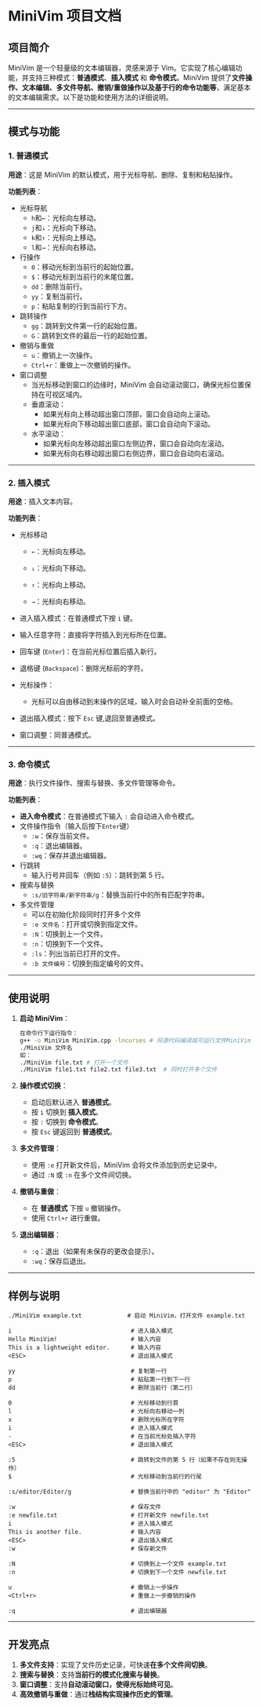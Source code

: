 # MiniVim 项目文档

## 项目简介

MiniVim 是一个轻量级的文本编辑器，灵感来源于 Vim。它实现了核心编辑功能，并支持三种模式：**普通模式**、**插入模式** 和 **命令模式**。MiniVim 提供了**文件操作、文本编辑、多文件导航、撤销/重做操作以及基于行的命令功能等**，满足基本的文本编辑需求。以下是功能和使用方法的详细说明。

------

## 模式与功能

### 1. 普通模式

**用途**：这是 MiniVim 的默认模式，用于光标导航、删除、复制和粘贴操作。

**功能列表**：

- 光标导航
  - `h`和`←`：光标向左移动。
  - `j`和`↓`：光标向下移动。
  - `k`和`↑`：光标向上移动。
  - `l`和`→`：光标向右移动。
- 行操作
  - `0`：移动光标到当前行的起始位置。
  - `$`：移动光标到当前行的末尾位置。
  - `dd`：删除当前行。
  - `yy`：复制当前行。
  - `p`：粘贴复制的行到当前行下方。
- 跳转操作
  - `gg`：跳转到文件第一行的起始位置。
  - `G`：跳转到文件的最后一行的起始位置。
- 撤销与重做
  - `u`：撤销上一次操作。
  - `Ctrl+r`：重做上一次撤销的操作。
- 窗口调整
  - 当光标移动到窗口的边缘时，MiniVim 会自动滚动窗口，确保光标位置保持在可视区域内。
  - 垂直滚动：
    - 如果光标向上移动超出窗口顶部，窗口会自动向上滚动。
    - 如果光标向下移动超出窗口底部，窗口会自动向下滚动。
  - 水平滚动：
    - 如果光标向左移动超出窗口左侧边界，窗口会自动向左滚动。
    - 如果光标向右移动超出窗口右侧边界，窗口会自动向右滚动。
  

------

### 2. 插入模式

**用途**：插入文本内容。

**功能列表**：

- 光标移动

  - `←`：光标向左移动。

  - `↓`：光标向下移动。

  - `↑`：光标向上移动。

  - `→`：光标向右移动。

- 进入插入模式：在普通模式下按 `i` 键。
- 输入任意字符：直接将字符插入到光标所在位置。
- 回车键 (`Enter`)：在当前光标位置后插入新行。
- 退格键 (`Backspace`)：删除光标前的字符。
- 光标操作：
  - 光标可以自由移动到未操作的区域，输入时会自动补全前面的空格。
- 退出插入模式：按下 `Esc` 键,退回至普通模式。
- 窗口调整：同普通模式。

------

### 3. 命令模式

**用途**：执行文件操作、搜索与替换、多文件管理等命令。

**功能列表**：

- **进入命令模式**：在普通模式下输入 `:` 会自动进入命令模式。
- 文件操作指令（输入后按下`Enter`键）
  - `:w`：保存当前文件。
  - `:q`：退出编辑器。
  - `:wq`：保存并退出编辑器。
- 行跳转
  - 输入行号并回车（例如 `:5`）：跳转到第 5 行。
- 搜索与替换
  - `:s/旧字符串/新字符串/g`：替换当前行中的所有匹配字符串。
- 多文件管理
  - 可以在初始化阶段同时打开多个文件
  - `:e 文件名`：打开或切换到指定文件。
  - `:N`：切换到上一个文件。
  - `:n`：切换到下一个文件。
  - `:ls`：列出当前已打开的文件。
  - `:b 文件编号`：切换到指定编号的文件。
  

------

## 使用说明

1. **启动 MiniVim**：

   ```bash
   在命令行下运行指令：
   g++ -o MiniVim MiniVim.cpp -lncurses # 将源代码编译成可运行文件MiniVim
   ./MiniVim 文件名
   如：
   ./MiniVim file.txt # 打开一个文件
   ./MiniVim file1.txt file2.txt file3.txt  # 同时打开多个文件
   ```

2. **操作模式切换**：

   - 启动后默认进入 **普通模式**。
   - 按 `i` 切换到 **插入模式**。
   - 按 `:` 切换到 **命令模式**。
   - 按 `Esc` 键返回到 **普通模式**。

3. **多文件管理**：

   - 使用 `:e` 打开新文件后，MiniVim 会将文件添加到历史记录中。
   - 通过 `:N` 或 `:n` 在多个文件间切换。

4. **撤销与重做**：

   - 在 **普通模式** 下按 `u` 撤销操作。
   - 使用 `Ctrl+r` 进行重做。

5. **退出编辑器**：

   - `:q`：退出（如果有未保存的更改会提示）。
   - `:wq`：保存后退出。

------

## 样例与说明

```
./MiniVim example.txt             # 启动 MiniVim，打开文件 example.txt
```

```
i                                  # 进入插入模式
Hello MiniVim!                     # 输入内容
This is a lightweight editor.      # 输入内容
<ESC>                              # 退出插入模式
```

```
yy                                 # 复制第一行
p                                  # 粘贴第一行到下一行
dd                                 # 删除当前行（第二行）
```

```
0                                  # 光标移动到行首
l                                  # 光标向右移动一列
x                                  # 删除光标所在字符
i                                  # 进入插入模式
-                                  # 在当前光标处插入字符
<ESC>                              # 退出插入模式
```

```
:5                                 # 跳转到文件的第 5 行（如果不存在则无操作）
$                                  # 光标移动到当前行的行尾
```

```
:s/editor/Editor/g                 # 替换当前行中的 "editor" 为 "Editor"
```

```
:w                                 # 保存文件
:e newfile.txt                     # 打开新文件 newfile.txt
i                                  # 进入插入模式
This is another file.              # 输入内容
<ESC>                              # 退出插入模式
:w                                 # 保存新文件
```

```
:N                                 # 切换到上一个文件 example.txt
:n                                 # 切换到下一个文件 newfile.txt
```

```
u                                  # 撤销上一步操作
<Ctrl+r>                           # 重做上一步撤销的操作
```

```
:q                                 # 退出编辑器
```

------------

## 开发亮点

1. **多文件支持**：实现了文件历史记录，可快速**在多个文件间切换**。
2. **搜索与替换**：支持**当前行的模式化搜索与替换**。
3. **窗口调整**：支持**自动滚动窗口，使得光标始终可见**。
4. **高效撤销与重做**：通过**栈结构实现操作历史的管理**。

